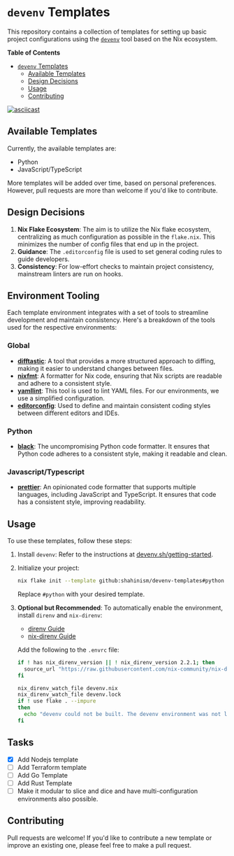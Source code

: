 # `devenv` Templates

This repository contains a collection of templates for setting up
basic project configurations using the [`devenv`](devenv.sh) tool
based on the Nix ecosystem.

<!-- markdown-toc start - Don't edit this section. Run M-x markdown-toc-refresh-toc -->
**Table of Contents**

- [`devenv` Templates](#devenv-templates)
    - [Available Templates](#available-templates)
    - [Design Decisions](#design-decisions)
    - [Usage](#usage)
    - [Contributing](#contributing)

<!-- markdown-toc end -->

[![asciicast](https://asciinema.org/a/I6zXgwIEvYndWSK7iJvLNr7RR.svg)](https://asciinema.org/a/I6zXgwIEvYndWSK7iJvLNr7RR)


## Available Templates

Currently, the available templates are:

- Python
- JavaScript/TypeScript

More templates will be added over time, based on personal
preferences. However, pull requests are more than welcome if you'd
like to contribute.

## Design Decisions

1. **Nix Flake Ecosystem**: The aim is to utilize the Nix flake
   ecosystem, centralizing as much configuration as possible in the
   `flake.nix`. This minimizes the number of config files that end up
   in the project.
2. **Guidance**: The `.editorconfig` file is used to set general
   coding rules to guide developers.
3. **Consistency**: For low-effort checks to maintain project
   consistency, mainstream linters are run on hooks.


## Environment Tooling

Each template environment integrates with a set of tools to streamline
development and maintain consistency. Here's a breakdown of the tools
used for the respective environments:

### Global

- **[difftastic](https://difftastic.wilfred.me.uk/)**: A tool that
  provides a more structured approach to diffing, making it easier to
  understand changes between files.
- **[nixfmt](https://github.com/serokell/nixfmt)**: A formatter for
  Nix code, ensuring that Nix scripts are readable and adhere to a
  consistent style.
- **[yamllint](https://www.yamllint.com/)**: This tool is used to lint
  YAML files. For our environments, we use a simplified configuration.
- **[editorconfig](https://editorconfig.org/)**: Used to define and
  maintain consistent coding styles between different editors and
  IDEs.

### Python

- **[black](https://github.com/psf/black)**: The uncompromising Python
  code formatter. It ensures that Python code adheres to a consistent
  style, making it readable and clean.

### Javascript/Typescript

- **[prettier](https://prettier.io/)**: An opinionated code formatter
  that supports multiple languages, including JavaScript and
  TypeScript. It ensures that code has a consistent style, improving
  readability.

## Usage

To use these templates, follow these steps:

1. Install `devenv`: Refer to the instructions at
   [devenv.sh/getting-started](https://devenv.sh/getting-started/).

2. Initialize your project:

   ```sh
   nix flake init --template github:shahinism/devenv-templates#python
   ```

   Replace `#python` with your desired template.

3. **Optional but Recommended**: To automatically enable the
   environment, install `direnv` and `nix-direnv`:

   - [direnv Guide](https://direnv.net/)
   - [nix-direnv Guide](https://github.com/nix-community/nix-direnv)

   Add the following to the `.envrc` file:

   ```sh
   if ! has nix_direnv_version || ! nix_direnv_version 2.2.1; then
     source_url "https://raw.githubusercontent.com/nix-community/nix-direnv/2.2.1/direnvrc" "sha256-zelF0vLbEl5uaqrfIzbgNzJWGmLzCmYAkInj/LNxvKs="
   fi

   nix_direnv_watch_file devenv.nix
   nix_direnv_watch_file devenv.lock
   if ! use flake . --impure
   then
     echo "devenv could not be built. The devenv environment was not loaded. Make the necessary changes to devenv.nix and hit enter to try again." >&2
   fi
   ```

## Tasks

- [x] Add Nodejs template
- [ ] Add Terraform template
- [ ] Add Go Template
- [ ] Add Rust Template
- [ ] Make it modular to slice and dice and have multi-configuration
      environments also possible.

## Contributing

Pull requests are welcome! If you'd like to contribute a new template
or improve an existing one, please feel free to make a pull request.

